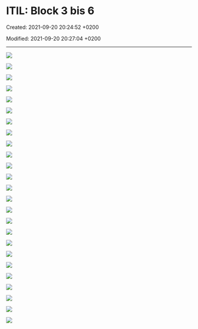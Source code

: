 # ITIL: Block 3 bis 6

Created: 2021-09-20 20:24:52 +0200

Modified: 2021-09-20 20:27:04 +0200

---

![](../media/S1_03_ITIL_Service-Management-und-Case-Study-ITIL--Block-3-bis-6-image1.png)



![](../media/S1_03_ITIL_Service-Management-und-Case-Study-ITIL--Block-3-bis-6-image2.png)



![](../media/S1_03_ITIL_Service-Management-und-Case-Study-ITIL--Block-3-bis-6-image3.png)



![](../media/S1_03_ITIL_Service-Management-und-Case-Study-ITIL--Block-3-bis-6-image4.png)



![](../media/S1_03_ITIL_Service-Management-und-Case-Study-ITIL--Block-3-bis-6-image5.png)



![](../media/S1_03_ITIL_Service-Management-und-Case-Study-ITIL--Block-3-bis-6-image6.png)



![](../media/S1_03_ITIL_Service-Management-und-Case-Study-ITIL--Block-3-bis-6-image7.png)



![](../media/S1_03_ITIL_Service-Management-und-Case-Study-ITIL--Block-3-bis-6-image8.png)



![](../media/S1_03_ITIL_Service-Management-und-Case-Study-ITIL--Block-3-bis-6-image9.png)



![](../media/S1_03_ITIL_Service-Management-und-Case-Study-ITIL--Block-3-bis-6-image10.png)



![](../media/S1_03_ITIL_Service-Management-und-Case-Study-ITIL--Block-3-bis-6-image11.png)



![](../media/S1_03_ITIL_Service-Management-und-Case-Study-ITIL--Block-3-bis-6-image12.png)



![](../media/S1_03_ITIL_Service-Management-und-Case-Study-ITIL--Block-3-bis-6-image13.png)



![](../media/S1_03_ITIL_Service-Management-und-Case-Study-ITIL--Block-3-bis-6-image14.png)



![](../media/S1_03_ITIL_Service-Management-und-Case-Study-ITIL--Block-3-bis-6-image15.png)



![](../media/S1_03_ITIL_Service-Management-und-Case-Study-ITIL--Block-3-bis-6-image16.png)



![](../media/S1_03_ITIL_Service-Management-und-Case-Study-ITIL--Block-3-bis-6-image17.png)



![](../media/S1_03_ITIL_Service-Management-und-Case-Study-ITIL--Block-3-bis-6-image18.png)



![](../media/S1_03_ITIL_Service-Management-und-Case-Study-ITIL--Block-3-bis-6-image19.png)



![](../media/S1_03_ITIL_Service-Management-und-Case-Study-ITIL--Block-3-bis-6-image20.png)



![](../media/S1_03_ITIL_Service-Management-und-Case-Study-ITIL--Block-3-bis-6-image21.png)



![](../media/S1_03_ITIL_Service-Management-und-Case-Study-ITIL--Block-3-bis-6-image22.png)



![](../media/S1_03_ITIL_Service-Management-und-Case-Study-ITIL--Block-3-bis-6-image23.png)



![](../media/S1_03_ITIL_Service-Management-und-Case-Study-ITIL--Block-3-bis-6-image24.png)



![](../media/S1_03_ITIL_Service-Management-und-Case-Study-ITIL--Block-3-bis-6-image25.png)

























